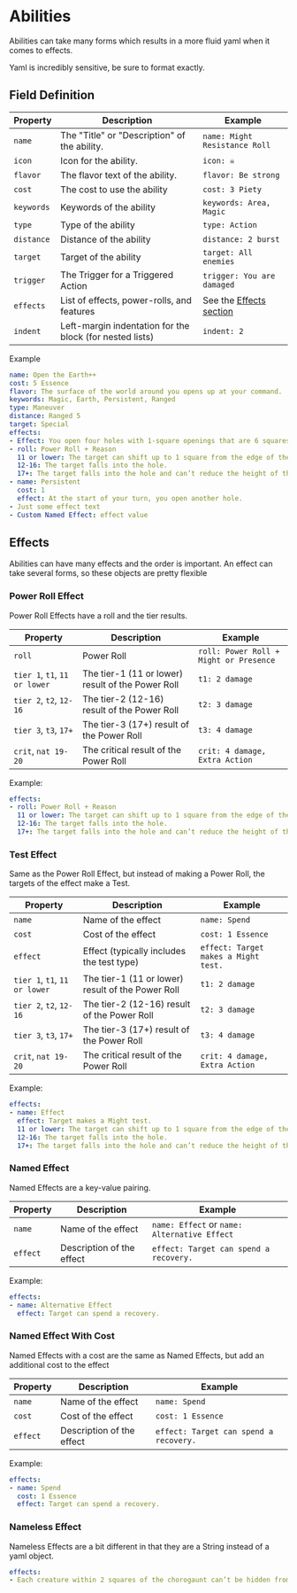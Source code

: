 # Abilities

Abilities can take many forms which results in a more fluid yaml when it comes to effects.

Yaml is incredibly sensitive, be sure to format exactly.

## Field Definition

| Property   | Description                                              | Example                             |
|------------|----------------------------------------------------------|-------------------------------------|
| `name`     | The "Title" or "Description" of the ability.             | `name: Might Resistance Roll`       |
| `icon`     | Icon for the ability.                                    | `icon: ☠️`                          |
| `flavor`   | The flavor text of the ability.                          | `flavor: Be strong`                 |
| `cost`     | The cost to use the ability                              | `cost: 3 Piety`                     |
| `keywords` | Keywords of the ability                                  | `keywords: Area, Magic`             |
| `type`     | Type of the ability                                      | `type: Action`                      |
| `distance` | Distance of the ability                                  | `distance: 2 burst`                 |
| `target`   | Target of the ability                                    | `target: All enemies`               |
| `trigger`  | The Trigger for a Triggered Action                       | `trigger: You are damaged`          |
| `effects`  | List of effects, power-rolls, and features               | See the [Effects section](#effects) |
| `indent`   | Left-margin indentation for the block (for nested lists) | `indent: 2`                         |

Example

```yaml
name: Open the Earth++
cost: 5 Essence 
flavor: The surface of the world around you opens up at your command. 
keywords: Magic, Earth, Persistent, Ranged 
type: Maneuver 
distance: Ranged 5 
target: Special
effects:
- Effect: You open four holes with 1-square openings that are 6 squares deep, and which can be placed on any mundane surface within distance. You can place these holes next to each other to create fewer holes with wider openings. For each creature standing above a hole when it opens and small enough to fall in, make a power roll. 
- roll: Power Roll + Reason
  11 or lower: The target can shift up to 1 square from the edge of the hole to the nearest unoccupied space of their choice. 
  12-16: The target falls into the hole. 
  17+: The target falls into the hole and can’t reduce the height of the fall. 
- name: Persistent 
  cost: 1
  effect: At the start of your turn, you open another hole.
- Just some effect text
- Custom Named Effect: effect value
```

## Effects

Abilities can have many effects and the order is important.  An effect can take several forms, so these objects are pretty flexible

### Power Roll Effect

Power Roll Effects have a roll and the tier results.

| Property                      | Description                                       | Example                                |
|-------------------------------|---------------------------------------------------|----------------------------------------|
| `roll`                        | Power Roll                                        | `roll: Power Roll + Might or Presence` |
| `tier 1`, `t1`, `11 or lower` | The tier-1 (11 or lower) result of the Power Roll | `t1: 2 damage`                         |
| `tier 2`, `t2`, `12-16`       | The tier-2 (12-16) result of the Power Roll       | `t2: 3 damage`                         |
| `tier 3`, `t3`, `17+`         | The tier-3 (17+) result of the Power Roll         | `t3: 4 damage`                         |
| `crit`, `nat 19-20`           | The critical result of the Power Roll             | `crit: 4 damage, Extra Action`         |

Example:

```yaml
effects:
- roll: Power Roll + Reason
  11 or lower: The target can shift up to 1 square from the edge of the hole to the nearest unoccupied space of their choice. 
  12-16: The target falls into the hole. 
  17+: The target falls into the hole and can’t reduce the height of the fall. 
```

### Test Effect

Same as the Power Roll Effect, but instead of making a Power Roll, the targets of the effect make a Test.

| Property                      | Description                                       | Example                              |
|-------------------------------|---------------------------------------------------|--------------------------------------|
| `name`                        | Name of the effect                                | `name: Spend`                        |
| `cost`                        | Cost of the effect                                | `cost: 1 Essence`                    |
| `effect`                      | Effect (typically includes the test type)         | `effect: Target makes a Might test.` |
| `tier 1`, `t1`, `11 or lower` | The tier-1 (11 or lower) result of the Power Roll | `t1: 2 damage`                       |
| `tier 2`, `t2`, `12-16`       | The tier-2 (12-16) result of the Power Roll       | `t2: 3 damage`                       |
| `tier 3`, `t3`, `17+`         | The tier-3 (17+) result of the Power Roll         | `t3: 4 damage`                       |
| `crit`, `nat 19-20`           | The critical result of the Power Roll             | `crit: 4 damage, Extra Action`       |

Example:

```yaml
effects:
- name: Effect
  effect: Target makes a Might test.
  11 or lower: The target can shift up to 1 square from the edge of the hole to the nearest unoccupied space of their choice. 
  12-16: The target falls into the hole. 
  17+: The target falls into the hole and can’t reduce the height of the fall. 
```

### Named Effect

Named Effects are a key-value pairing.

| Property | Description               | Example                                      |
|----------|---------------------------|----------------------------------------------|
| `name`   | Name of the effect        | `name: Effect` or `name: Alternative Effect` |
| `effect` | Description of the effect | `effect: Target can spend a recovery.`       |

Example:

```yaml
effects:
- name: Alternative Effect
  effect: Target can spend a recovery.
```

### Named Effect With Cost

Named Effects with a cost are the same as Named Effects, but add an additional cost to the effect

| Property | Description               | Example                                |
|----------|---------------------------|----------------------------------------|
| `name`   | Name of the effect        | `name: Spend`                          |
| `cost`   | Cost of the effect        | `cost: 1 Essence`                      |
| `effect` | Description of the effect | `effect: Target can spend a recovery.` |

Example:

```yaml
effects:
- name: Spend
  cost: 1 Essence
  effect: Target can spend a recovery.
```

### Nameless Effect

Nameless Effects are a bit different in that they are a String instead of a yaml object.

```yaml
effects:
- Each creature within 2 squares of the chorogaunt can’t be hidden from them.
```

